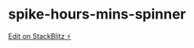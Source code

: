 # spike-hours-mins-spinner

[Edit on StackBlitz ⚡️](https://stackblitz.com/edit/spike-hours-mins-spinner)